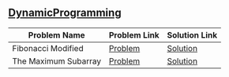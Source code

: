 ## [DynamicProgramming](https://www.hackerrank.com/domains/algorithms/dynamic-programming)

Problem Name|Problem Link|Solution Link
---|---|---
Fibonacci Modified|[Problem](https://www.hackerrank.com/challenges/fibonacci-modified/problem)|[Solution](/fibonacci-modified.cpp)
The Maximum Subarray|[Problem](https://www.hackerrank.com/challenges/maxsubarray/problem)|[Solution](/maxsubarray.cpp)
